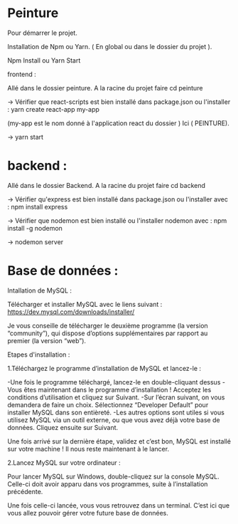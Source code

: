 # Peinture

Pour démarrer le projet.

Installation de Npm ou Yarn. ( En global ou dans le dossier du projet ).

Npm Install ou Yarn Start

frontend :

Allé dans le dossier peinture. A la racine du projet faire cd peinture

-> Vérifier que react-scripts est bien installé dans package.json ou l'installer : yarn create react-app my-app

(my-app est le nom donné à l'application react du dossier ) Ici ( PEINTURE).

-> yarn start

# backend :

Allé dans le dossier Backend. A la racine du projet faire cd backend

-> Vérifier qu'express est bien installé dans package.json ou l'installer avec : npm install express

-> Vérifier que nodemon est bien installé ou l'installer nodemon avec : npm install -g nodemon

-> nodemon server

# Base de données :

Intallation de MySQL :

Télécharger et installer MySQL avec le liens suivant : https://dev.mysql.com/downloads/installer/

Je vous conseille de télécharger le deuxième programme (la version “community”), qui dispose d’options supplémentaires par rapport au premier (la version “web”).

Etapes d'installation :

1.Téléchargez le programme d’installation de MySQL et lancez-le :

-Une fois le programme téléchargé, lancez-le en double-cliquant dessus -Vous êtes maintenant dans le programme d’installation ! Acceptez les conditions d’utilisation et cliquez sur Suivant. -Sur l’écran suivant, on vous demandera de faire un choix. Sélectionnez “Developer Default” pour installer MySQL dans son entièreté. -Les autres options sont utiles si vous utilisez MySQL via un outil externe, ou que vous avez déjà votre base de données. Cliquez ensuite sur Suivant.

Une fois arrivé sur la dernière étape, validez et c’est bon, MySQL est installé sur votre machine ! Il nous reste maintenant à le lancer.

2.Lancez MySQL sur votre ordinateur :

Pour lancer MySQL sur Windows, double-cliquez sur la console MySQL. Celle-ci doit avoir apparu dans vos programmes, suite à l’installation précédente.

Une fois celle-ci lancée, vous vous retrouvez dans un terminal. C’est ici que vous allez pouvoir gérer votre future base de données.
